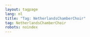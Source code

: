 ```yaml
---
layout: tagpage
lang: nl
title: "Tag: NetherlandsChamberChoir"
tag: NetherlandsChamberChoir
robots: noindex
---
```

